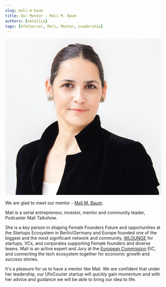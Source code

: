 ```yaml
---
slug: mali-m-baum
title: Our Mentor - Mali M. Baum
authors: [nataliia]
tags: [UfoCourier, Mali, Mentor, Leadership]
---
```


![Our Mentor - Mali M. Baum](./Mali_M_Baum.jpeg)

We are glad to meet our mentor - [Mali M. Baum](https://www.linkedin.com/in/mali-m-baum-0353b027/).

Mali is a serial entrepreneur, investor, mentor and community leader, Podcaster Mali Talkshow.

She is a key person in shaping Female Founders Future and opportunities at the Startups Ecosystem in Berlin/Germany and Europe founded one of the biggest and the most significant network and community, [WLOUNGE](https://www.linkedin.com/company/w-lounge-berlin/) for startups, VCs, and corporates supporting Female founders and diverse teams. Mali is an active expert and Jury at the [European Commission](https://www.linkedin.com/company/european-commission/) EIC, and connecting the tech ecosystem together for economic growth and success stories.

It's a pleasure for us to have a mentor like Mali. We are confident that under her leadership, our UfoCourier startup will quickly gain momentum and with her advice and guidance we will be able to bring our idea to life.
